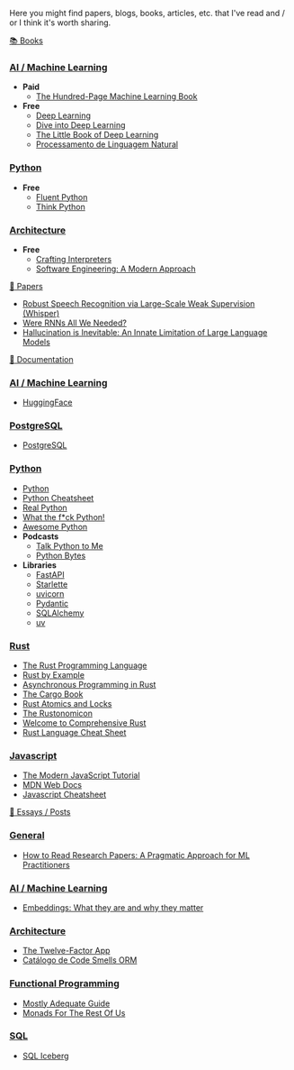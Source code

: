 Here you might find papers, blogs, books, articles, etc. that I've read and / or I think it's worth sharing.

<a href="#books"><div id="books" class="bg-gray-100 dark:bg-gray-800 p-3 text-3xl font-semibold">📚 Books</div></a>

### <a href="#books-ai"><div id="books-ai" class="text-md">AI / Machine Learning</div></a>

- **Paid**
  - [The Hundred-Page Machine Learning Book](http://themlbook.com/)
- **Free**
  - [Deep Learning](https://www.deeplearningbook.org/)
  - [Dive into Deep Learning](https://d2l.ai/)
  - [The Little Book of Deep Learning](https://fleuret.org/francois/lbdl.html)
  - [Processamento de Linguagem Natural](https://brasileiraspln.com/livro-pln/1a-edicao/)

### <a href="#books-python"><div id="books-python" class="text-md">Python</div></a>

- **Free**
  - [Fluent Python](https://pythonfluente.com/)
  - [Think Python](https://allendowney.github.io/ThinkPython/)

### <a href="#books-architecture"><div id="books-architecture" class="text-md">Architecture</div></a>

- **Free**
  - [Crafting Interpreters](https://craftinginterpreters.com/)
  - [Software Engineering: A Modern Approach](https://softengbook.org/)

<a href="#papers"><div id="papers" class="bg-gray-100 dark:bg-gray-800 p-3 text-3xl font-semibold">📄 Papers</div></a>

- [Robust Speech Recognition via Large-Scale Weak Supervision (Whisper)](https://cdn.openai.com/papers/whisper.pdf)
- [Were RNNs All We Needed?](https://arxiv.org/abs/2410.01201)
- [Hallucination is Inevitable: An Innate Limitation of Large Language Models](https://arxiv.org/pdf/2401.11817)

<a href="#docs"><div id="docs" class="bg-gray-100 dark:bg-gray-800 p-3 text-3xl font-semibold">📖 Documentation</div></a>

### <a href="#docs-ai"><div id="docs-ai" class="text-md">AI / Machine Learning</div></a>

- [HuggingFace](https://huggingface.co/docs)

### <a href="#docs-postgresql"><div id="docs-postgresql" class="text-md">PostgreSQL</div></a>

- [PostgreSQL](https://www.postgresql.org/docs/current/index.html)

### <a href="#docs-python"><div id="docs-python" class="text-md">Python</div></a>

- [Python](https://docs.python.org/3/)
- [Python Cheatsheet](https://www.pythoncheatsheet.org/)
- [Real Python](https://realpython.com/)
- [What the f\*ck Python!](https://github.com/satwikkansal/wtfpython)
- [Awesome Python](https://github.com/vinta/awesome-python)
- **Podcasts**
  - [Talk Python to Me](https://talkpython.fm/)
  - [Python Bytes](https://pythonbytes.fm/)
- **Libraries**
  - [FastAPI](https://fastapi.tiangolo.com/)
  - [Starlette](https://www.starlette.io/)
  - [uvicorn](https://www.uvicorn.org/)
  - [Pydantic](https://docs.pydantic.dev/latest/)
  - [SQLAlchemy](https://docs.sqlalchemy.org/en/20/)
  - [uv](https://docs.astral.sh/uv/)

### <a href="#docs-rust"><div id="docs-rust" class="text-md">Rust</div></a>

- [The Rust Programming Language](https://doc.rust-lang.org/book/)
- [Rust by Example](https://doc.rust-lang.org/rust-by-example/)
- [Asynchronous Programming in Rust](https://rust-lang.github.io/async-book/)
- [The Cargo Book](https://doc.rust-lang.org/cargo/index.html)
- [Rust Atomics and Locks](https://marabos.nl/atomics/foreword.html)
- [The Rustonomicon](https://doc.rust-lang.org/nomicon/)
- [Welcome to Comprehensive Rust](https://google.github.io/comprehensive-rust/index.html)
- [Rust Language Cheat Sheet](https://cheats.rs/)

### <a href="#docs-javascript"><div id="docs-javascript" class="text-md">Javascript</div></a>

- [The Modern JavaScript Tutorial](https://javascript.info/)
- [MDN Web Docs](https://developer.mozilla.org/en-US/docs/Web/JavaScript)
- [Javascript Cheatsheet](https://www.javascriptcheatsheet.org/)

<a href="#essays"><div id="essays" class="bg-gray-100 dark:bg-gray-800 p-3 text-3xl font-semibold">📝 Essays / Posts</div></a>

### <a href="#essays-general"><div id="essays-general"  class="text-md">General</div></a>

- [How to Read Research Papers: A Pragmatic Approach for ML Practitioners](https://developer.nvidia.com/blog/how-to-read-research-papers-a-pragmatic-approach-for-ml-practitioners/)

### <a href="#essays-ai"><div id="essays-ai" class="text-md">AI / Machine Learning</div></a>

- [Embeddings: What they are and why they matter](https://simonwillison.net/2023/Oct/23/embeddings/)

### <a href="#essays-architecture"><div id="essays-architecture" class="text-md">Architecture</div></a>

- [The Twelve-Factor App](https://12factor.net/)
- [Catálogo de Code Smells ORM](https://github.com/spgroup/ORM-Smells-Catalog)

### <a href="#essays-fp"><div id="essays-fp" class="text-md">Functional Programming</div></a>

- [Mostly Adequate Guide](https://mostly-adequate.gitbook.io/mostly-adequate-guide)
- [Monads For The Rest Of Us](https://arialdomartini.github.io/monads-for-the-rest-of-us)

### <a href="#essays-sql"><div id="essays-sql" class="text-md">SQL</div></a>

- [SQL Iceberg](https://alexandrehtrb.github.io/posts/2024/08/sql-iceberg/)
